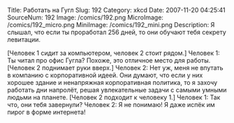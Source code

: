 Title: Работать на Гугл 
Slug: 192 
Category: xkcd 
Date: 2007-11-20 04:25:41 
SourceNum: 192 
Image: /comics/192.png 
MicroImage: /comics/192_micro.png 
MiniImage: /comics/192_mini.png 
Description: Я слышал, что если ты проработал 256 дней, то они обучают тебя секрету левитации. 

[Человек 1 сидит за компьютером, человек 2 стоит рядом.]
Человек 1: Ты читал про офис Гугла? Похоже, это отличное место для работы.
[Человек 2 поднимает руки вверх.]
Человек 2: Нет уж, меня не впутать в компанию с корпоративной идеей. Они думают, что если у них хорошее здание и ненапряжная корпоративная политика, то я захочу работать дни напролёт, решая увлекательные задачи с самыми умными людьми на планете.
[Человек 2 подходит к человеку 1.]
Человек 1: Так что, они тебя завернули?
Человек 2: Я не понимаю! Я даже испёк им пирог в форме интернета!